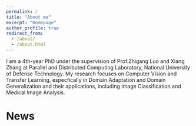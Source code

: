 ```yaml
---
permalink: /
title: "About me"
excerpt: "Homepage"
author_profile: true
redirect_from: 
  - /about/
  - /about.html
---
```


I am a 4th-year PhD under the supervision of Prof.Zhigang Luo and Xiang Zhang at Parallel and Distributed Computing Laboratory, National University of Defense Technology. My research focuses on Computer Vision and Transfer Learning, especfically in Domain Adaptation and Domain Generalization and their 
applications, including Image Classification and Medical Image Analysis.

News
======
